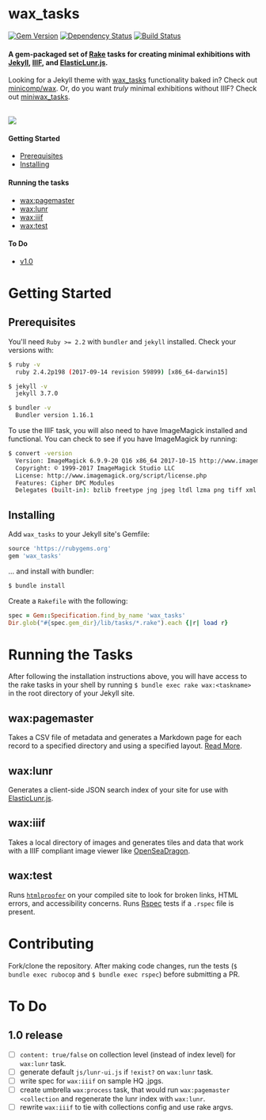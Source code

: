 # wax_tasks
[![Gem Version](https://badge.fury.io/rb/wax_tasks.svg)](https://badge.fury.io/rb/wax_tasks) [![Dependency Status](https://gemnasium.com/badges/github.com/mnyrop/wax_tasks.svg)](https://gemnasium.com/github.com/mnyrop/wax_tasks) [![Build Status](https://travis-ci.org/mnyrop/wax_tasks.svg?branch=rubocop)](https://travis-ci.org/mnyrop/wax_tasks)

#### A gem-packaged set of [Rake](https://ruby.github.io/rake/) tasks for creating minimal exhibitions with [Jekyll](https://jekyllrb.com/), [IIIF](http://iiif.io), and [ElasticLunr.js](http://elasticlunr.com/).

Looking for a Jekyll theme with [wax_tasks]() functionality baked in? Check out [minicomp/wax](https://minicomp.github.io/wax/). Or, do you want *truly* minimal exhibitions without IIIF? Check out [miniwax_tasks](https://github.com/mnyrop/miniwax_tasks).

<br>
<img src="https://github.com/mnyrop/wax_tasks/blob/master/docs/img/wax_screen.gif"/>

#### Getting Started
- [Prerequisites](#prerequisites)
- [Installing](#installing)

#### Running the tasks
- [wax:pagemaster](#waxpagemaster)
- [wax:lunr](#waxlunr)
- [wax:iiif](#waxiiif)
- [wax:test](#waxtest)

#### To Do
- [v1.0](#10-release)


# Getting Started

## Prerequisites

You'll need `Ruby >= 2.2` with `bundler` and `jekyll` installed. Check your versions with:
```bash
$ ruby -v
  ruby 2.4.2p198 (2017-09-14 revision 59899) [x86_64-darwin15]

$ jekyll -v
  jekyll 3.7.0

$ bundler -v
  Bundler version 1.16.1
```

To use the IIIF task, you will also need to have ImageMagick installed and functional. You can check to see if you have ImageMagick by running:
```bash
$ convert -version
  Version: ImageMagick 6.9.9-20 Q16 x86_64 2017-10-15 http://www.imagemagick.org
  Copyright: © 1999-2017 ImageMagick Studio LLC
  License: http://www.imagemagick.org/script/license.php
  Features: Cipher DPC Modules
  Delegates (built-in): bzlib freetype jng jpeg ltdl lzma png tiff xml zlib
```

## Installing

Add `wax_tasks` to your Jekyll site's Gemfile:

```ruby
source 'https://rubygems.org'
gem 'wax_tasks'
```

... and install with bundler:

```bash
$ bundle install
```

Create a `Rakefile` with the following:
```ruby
spec = Gem::Specification.find_by_name 'wax_tasks'
Dir.glob("#{spec.gem_dir}/lib/tasks/*.rake").each {|r| load r}
```

# Running the Tasks

After following the installation instructions above, you will have access to the rake tasks in your shell by running `$ bundle exec rake wax:<taskname>` in the root directory of your Jekyll site.


## wax:pagemaster

Takes a CSV file of metadata and generates a Markdown page for each record to a specified directory and using a specified layout. [Read More](docs/pagemaster.md).

## wax:lunr

Generates a client-side JSON search index of your site for use with [ElasticLunr.js](http://elasticlunr.com/).

## wax:iiif

Takes a local directory of images and generates tiles and data that work with a IIIF compliant image viewer like [OpenSeaDragon](https://openseadragon.github.io/).

## wax:test

Runs [`htmlproofer`](https://github.com/gjtorikian/html-proofer) on your compiled site to look for broken links, HTML errors, and accessibility concerns. Runs [Rspec](http://rspec.info/) tests if a `.rspec` file is present.

# Contributing

Fork/clone the repository. After making code changes, run the tests (`$ bundle exec rubocop` and `$ bundle exec rspec`) before submitting a PR.


# To Do
## 1.0 release

- [ ] `content: true/false` on collection level (instead of index level) for `wax:lunr` task.
- [ ] generate default `js/lunr-ui.js` if `!exist?` on `wax:lunr` task.
- [ ] write spec for `wax:iiif` on sample HQ .jpgs.
- [ ] create umbrella `wax:process` task, that would run `wax:pagemaster <collection` and regenerate the lunr index with `wax:lunr`.
- [ ] rewrite `wax:iiif` to tie with collections config and use rake argvs.
